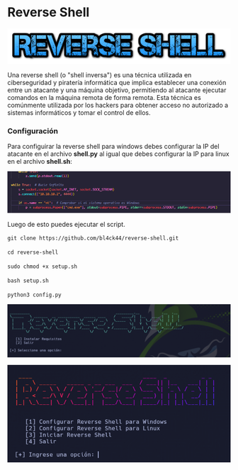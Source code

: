 # Reverse Shell

<p align="center">
<img src="Logotipo.png">
</p>

Una reverse shell (o "shell inversa") es una técnica utilizada en ciberseguridad y piratería informática que implica establecer una conexión entre un atacante y una máquina objetivo, permitiendo al atacante ejecutar comandos en la máquina remota de forma remota. Esta técnica es comúnmente utilizada por los hackers para obtener acceso no autorizado a sistemas informáticos y tomar el control de ellos.

### Configuración

Para configuirar la reverse shell para windows debes configurar la IP del atacante en el archivo **shell.py** al igual que debes configurar la IP para linux en el archivo **shell.sh**:

<p align="center">
<img src="./Img/config2.png">
</p>

Luego de esto puedes ejecutar el script.

```
git clone https://github.com/bl4ck44/reverse-shell.git

cd reverse-shell

sudo chmod +x setup.sh

bash setup.sh

python3 config.py
```

<p align="center">
<img src="./Img/setup.png">
</p>

<p align="center">
<img src="./Img/config.png">
</p>